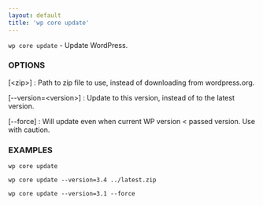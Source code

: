 ```yaml
---
layout: default
title: 'wp core update'
---
```


`wp core update` - Update WordPress.

### OPTIONS

[&lt;zip&gt;]
: Path to zip file to use, instead of downloading from wordpress.org.

[\--version=&lt;version&gt;]
: Update to this version, instead of to the latest version.

[\--force]
: Will update even when current WP version &lt; passed version. Use with
caution.

### EXAMPLES

    wp core update

    wp core update --version=3.4 ../latest.zip

    wp core update --version=3.1 --force

